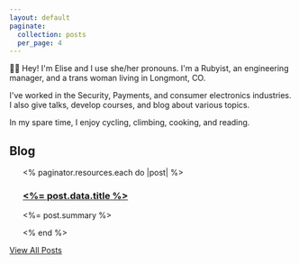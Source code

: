 ```yaml
---
layout: default
paginate:
  collection: posts
  per_page: 4
---
```

👋🏻 Hey! I'm Elise and I use she/her pronouns. I'm a Rubyist, an engineering manager, and a trans
woman living in Longmont, CO.

I've worked in the Security, Payments, and consumer electronics
industries. I also give talks, develop courses, and blog about various
topics.

In my spare time, I enjoy cycling, climbing, cooking, and reading.

<h2 class="margin-top-2">Blog</h2>
<ul>
  <% paginator.resources.each do |post| %>
    <article>
      <h3>
        <a href="<%= post.relative_url %>">
          <%= post.data.title %>
        </a>
      </h3>
      <p>
        <%= post.summary %>
      </p>
    </article>
    <% end %>
</ul>

<a href="/posts">View All Posts</a>
